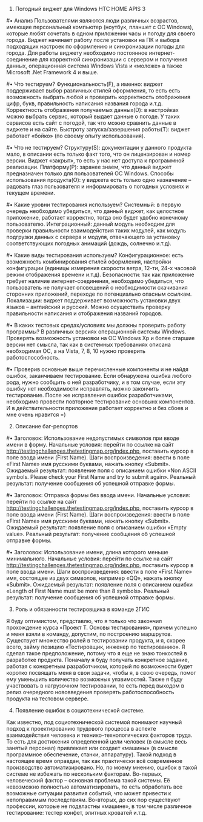 1.	Погодный виджет для Windows HTC HOME APIS 3
	
#•	Анализ
Пользователями являются люди различных возрастов, имеющие персональный компьютер (ноутбук, планшет с ОС Windows), которые любят сочетать в одном приложении часы и погоду для своего города. Виджет начинает работу после установки на ПК и выбора подходящих настроек по оформлению и синхронизации погоды для города. Для работы виджету необходимо постоянное интернет-соединение для корректной синхронизации с сервером и получения данных, операционная система Windows Vista и «моложе» а также Microsoft .Net Framework 4 и выше.

#•	Что тестируем?
Функциональность(F), а именно: виджет поддерживает выбор различных стилей оформления, то есть есть возможность выбрать любой и проверить корректность отображения цифр, букв, правильность написания названия города и.т.д.
Корректность отображения получаемых данных(D): в настройках можно выбрать сервис, который выдает данные о погоде. У таких сервисов есть сайт с погодой, так что можно сравнить данные в виджете и на сайте.
Быстроту запуска/завершения работы(T): виджет работает «бойко» (по своему опыту использования).

#•	Что не тестируем?
Структуру(S): документации у данного продукта мало, в описании есть только факт того, что он лицензирован и номер версии. Виджет «закрыт», то есть у нас нет доступа к программной реализации.
Платформу(P): заранее знаем, что данный виджет предназначен только для пользователей ОС Windows.
Способы использования продукта(O): у виджета есть только одно назначение – радовать глаз пользователя и информировать о погодных условиях и текущем времени.

#•	Какие уровни тестирования используем?
Системный: в первую очередь необходимо убедиться, что данный виджет, как целостное приложение, работает корректно, тогда оно будет удобно конечному пользователю.
Интеграционный: данный модуль необходим для проверки правильности взаимодействия таких модулей, как модуль подгрузки данных с сервера и модуля, отвечающего за установку соответствующих погодных анимаций (дождь, солнечно и.т.д).

#•	Какие виды тестирования используем?
Конфигурационное: есть возможность комбинирования стилей оформления, настройки конфигурации (единицы измерения скорости ветра, 12-ти, 24-х часовой режим отображения времени и.т.д).
Безопасности: так как приложение требует наличие интернет-соединения, необходимо убедиться, что пользователь не получает оповещений о необходимости скачивания сторонних приложений, переходе по потенциально опасным ссылкам. 
Локализации: виджет поддерживает возможность установки двух языков – английский и русский. Можно осуществить проверку правильности написания и отображения названий городов.

#•	В каких тестовых средах/условиях мы должны проверить работу программы?
В различных версиях операционной системы Windows. Проверять возможность установки на OC Windows Xp и более старшие версии нет смысла, так как в системных требованиях описана необходимая ОС, а на Vista, 7, 8, 10 нужно проверить работоспособность.

#•	Проверив основные выше перечисленные компоненты и не найдя ошибок, заканчиваем тестирование. Если обнаружена ошибка любого рода, нужно сообщить о ней разработчику, и в том случае, если эту ошибку нет необходимости исправлять, можно закончить тестирование. После же исправления ошибок разработчиками, необходимо провести повторное тестирование основынх компонентов. И в действительности приложение работает корректно и без сбоев и мне очень нравится =)

2.	Описание баг-репортов

#•	Заголовок: Использование недопустимых символов при вводе имени в форму.
Начальные условия: перейти по ссылке на сайт http://testingchallenges.thetestingmap.org/index.php, поставить курсор в поле ввода имени (First Name).
Шаги воспроизведения: ввести в поле «First Name» имя русскими буквами, нажать кнопку «Submit».
Ожидаемый результат: появление поля с описанием ошибки «Non ASCII symbols. Please check your First Name and try to submit again».
Реальный результат: получение сообщения об успешной отправке формы.

#•	Заголовок: Отправка формы без ввода имени.
Начальные условия: перейти по ссылке на сайт http://testingchallenges.thetestingmap.org/index.php, поставить курсор в поле ввода имени (First Name).
Шаги воспроизведения: ввести в поле «First Name» имя русскими буквами, нажать кнопку «Submit».
Ожидаемый результат: появление поля с описанием ошибки «Empty value».
Реальный результат: получение сообщения об успешной отправке формы.

#•	Заголовок: Использование имени, длина которого меньше минимального.
Начальные условия: перейти по ссылке на сайт http://testingchallenges.thetestingmap.org/index.php, поставить курсор в поле ввода имени.
Шаги воспроизведения: ввести в поле «First Name» имя, состоящее из двух символов, например «QQ», нажать кнопку «Submit».
Ожидаемый результат: появление поля с описанием ошибки «Length of First Name must be more than 8 symbols».
Реальный результат: получение сообщения об успешной отправке формы.

3.	Роль и обязанности тестировщика в команде 2ГИС

Я буду оптимистом, представлю, что я только что закончил прохождение курса «Проект Т. Основы тестирования», причем успешно и меня взяли в команду, допустим, по построению маршрутов. Существует множество ролей в тестировании продукта, и я, скорее всего, займу позицию «Тестировщик, инженер по тестированию». Я сделал такое предположение, потому что я еще не знаю тонкостей в разработке продукта. Поначалу я буду получать конкретное задание, работая с конкретным разработчиком, который по возможности будет коротко посвящать меня в свои задачи, чтобы я, в свою очередь, помог ему уменьшить количество возможных уязвимостей. Также я буду участвовать в нагрузочном тестировании, то есть перед выходом в релиз очередного нововведения проверять работоспособность продукта на тестовом сервере. 

4.	Появление ошибок в социотехнической системе.

Как известно, под социотехнической системой понимают научный подход к проектированию трудового процесса в аспекте взаимодействия человека и технико-технологических факторов труда. То есть для достижения определенной цели человек (в смысле весь занятый персонал) привлекает или создает «машины» (в смысле программное обеспечение, станки, аппаратуру). Такой подход в настоящее время оправдан, так как практически всё современное производство автоматизировано. Но, по моему мнению, ошибок в такой системе не избежать по нескольким факторам.
Во-первых, человеческий фактор – основная проблема такой системы. Её невозможно полностью автоматизировать, то есть обработать все возможные ситуации развития событий, что может привести к непоправимым последствиям.
Во-вторых, до сих пор существуют профессии, которые не подвластны «машине», в том числе различное тестирование: тестер конфет, элитных кроватей и.т.д.
